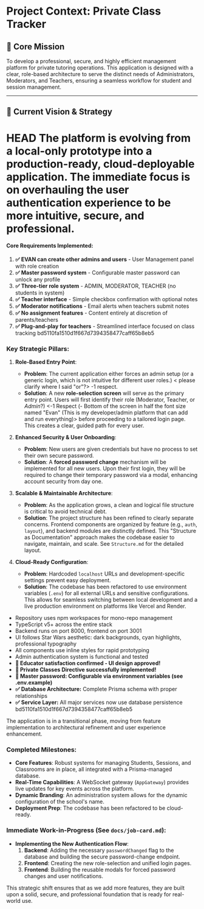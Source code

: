 # Project Context: Private Class Tracker

## 🚀 Core Mission

To develop a professional, secure, and highly efficient management platform for private tutoring operations. This application is designed with a clear, role-based architecture to serve the distinct needs of Administrators, Moderators, and Teachers, ensuring a seamless workflow for student and session management.

---

## 🎯 Current Vision & Strategy

HEAD
The platform is evolving from a local-only prototype into a production-ready, cloud-deployable application. The immediate focus is on overhauling the user authentication experience to be more intuitive, secure, and professional.
=======
#### Core Requirements Implemented:
1. **✅ EVAN can create other admins and users** - User Management panel with role creation
2. **✅ Master password system** - Configurable master password can unlock any profile
3. **✅ Three-tier role system** - ADMIN, MODERATOR, TEACHER (no students in system)
4. **✅ Teacher interface** - Simple checkbox confirmation with optional notes
5. **✅ Moderator notifications** - Email alerts when teachers submit notes
6. **✅ No assignment features** - Content entirely at discretion of parents/teachers
7. **✅ Plug-and-play for teachers** - Streamlined interface focused on class tracking
bd5110fa1510d1f667d7394358477caff65b8eb5

### Key Strategic Pillars:

1.  **Role-Based Entry Point**:
    *   **Problem**: The current application either forces an admin setup (or a generic login, which is not intuitive for different user roles.) < please clarify where I said "or"?> -1 respect.
    *   **Solution**: A new **role-selection screen** will serve as the primary entry point. Users will first identify their role (Moderator, Teacher, or *Admin*?) <-1 Respect (- Bottom of the screen in half the font size named "Evan" (This is my developer/admin platform that can add and run everything)> before proceeding to a tailored login page. This creates a clear, guided path for every user.

2.  **Enhanced Security & User Onboarding**:
    *   **Problem**: New users are given credentials but have no process to set their own secure password.
    *   **Solution**: A **forced password change** mechanism will be implemented for all new users. Upon their first login, they will be required to change their temporary password via a modal, enhancing account security from day one.

3.  **Scalable & Maintainable Architecture**:
    *   **Problem**: As the application grows, a clean and logical file structure is critical to avoid technical debt.
    *   **Solution**: The project structure has been refined to clearly separate concerns. Frontend components are organized by feature (e.g., `auth`, `layout`), and backend modules are distinctly defined. This "Structure as Documentation" approach makes the codebase easier to navigate, maintain, and scale. See `Structure.md` for the detailed layout.

4.  **Cloud-Ready Configuration**:
    *   **Problem**: Hardcoded `localhost` URLs and development-specific settings prevent easy deployment.
    *   **Solution**: The codebase has been refactored to use environment variables (`.env`) for all external URLs and sensitive configurations. This allows for seamless switching between local development and a live production environment on platforms like Vercel and Render.

- Repository uses npm workspaces for mono-repo management
- TypeScript v5+ across the entire stack
- Backend runs on port 8000, frontend on port 3001
- UI follows Star Wars aesthetic: dark backgrounds, cyan highlights, professional typography
- All components use inline styles for rapid prototyping
- Admin authentication system is functional and tested
- **🎉 Educator satisfaction confirmed - UI design approved!**
- **🎯 Private Classes Directive successfully implemented!**
- **🔐 Master password: Configurable via environment variables (see .env.example)**
- **✅ Database Architecture:** Complete Prisma schema with proper relationships
- **✅ Service Layer:** All major services now use database persistence
bd5110fa1510d1f667d7394358477caff65b8eb5

The application is in a transitional phase, moving from feature implementation to architectural refinement and user experience enhancement.

### Completed Milestones:
-   **Core Features**: Robust systems for managing Students, Sessions, and Classrooms are in place, all integrated with a Prisma-managed database.
-   **Real-Time Capabilities**: A WebSocket gateway (`AppGateway`) provides live updates for key events across the platform.
-   **Dynamic Branding**: An administration system allows for the dynamic configuration of the school's name.
-   **Deployment Prep**: The codebase has been refactored to be cloud-ready.

### Immediate Work-in-Progress (See `docs/job-card.md`):
-   **Implementing the New Authentication Flow**:
    1.  **Backend**: Adding the necessary `passwordChanged` flag to the database and building the secure password-change endpoint.
    2.  **Frontend**: Creating the new role-selection and unified login pages.
    3.  **Frontend**: Building the reusable modals for forced password changes and user notifications.

This strategic shift ensures that as we add more features, they are built upon a solid, secure, and professional foundation that is ready for real-world use. 